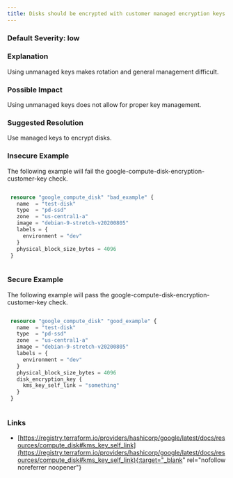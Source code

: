 ```yaml
---
title: Disks should be encrypted with customer managed encryption keys
---
```


### Default Severity: <span class="severity low">low</span>

### Explanation

Using unmanaged keys makes rotation and general management difficult.

### Possible Impact
Using unmanaged keys does not allow for proper key management.

### Suggested Resolution
Use managed keys to encrypt disks.


### Insecure Example

The following example will fail the google-compute-disk-encryption-customer-key check.
```terraform

 resource "google_compute_disk" "bad_example" {
   name  = "test-disk"
   type  = "pd-ssd"
   zone  = "us-central1-a"
   image = "debian-9-stretch-v20200805"
   labels = {
     environment = "dev"
   }
   physical_block_size_bytes = 4096
 }
 
```



### Secure Example

The following example will pass the google-compute-disk-encryption-customer-key check.
```terraform

 resource "google_compute_disk" "good_example" {
   name  = "test-disk"
   type  = "pd-ssd"
   zone  = "us-central1-a"
   image = "debian-9-stretch-v20200805"
   labels = {
     environment = "dev"
   }
   physical_block_size_bytes = 4096
   disk_encryption_key {
     kms_key_self_link = "something"
   }
 }
 
```



### Links


- [https://registry.terraform.io/providers/hashicorp/google/latest/docs/resources/compute_disk#kms_key_self_link](https://registry.terraform.io/providers/hashicorp/google/latest/docs/resources/compute_disk#kms_key_self_link){:target="_blank" rel="nofollow noreferrer noopener"}




